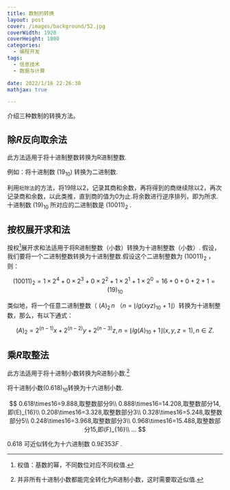```yaml
---
title: 数制的转换
layout: post
cover: /images/background/52.jpg
coverWidth: 1920
coverHeight: 1080
categories:
  - 编程开发
tags:
  - 信息技术
  - 数据与计算

date: 2022/1/16 22:26:30
mathjax: true

---
```


介绍三种数制的转换方法。

<!--more-->

## 除$R$反向取余法

此方法适用于将十进制整数转换为R进制整数.

例如：将十进制数 $(19_{10})$ 转换为二进制数.

利用```短除法```的方法，将19除以2，记录其商和余数，再将得到的商继续除以2，再次记录商和余数，以此类推，直到商的值为0为止.将余数进行逆序排列，即为所求.十进制数 $(19)_{10}$ 所对应的二进制数是 $(10011)_2$ .

## 按权展开求和法

按权[^1]展开求和法适用于将R进制整数（小数）转换为十进制整数（小数）.
假设，我们要将一个二进制整数转换为十进制整数.假设这个二进制整数为 $(10011)_2$ ，则：
    
$$ (10011)_2=1\times2^4+0\times2^3+0\times2^2+1\times2^1+1\times2^0=16+0+0+2+1=(19)_{10} $$

类似地，将一个任意二进制整数（ $(A)_2\, n$ （$n=⌊lg(xyz)_{10}+1⌋$）转换为十进制整数，那么，有以下通式：
    
$$ (A)_2=2^{(n-1)}x+2^{(n-2)}y+2^{(n-3)}z, n=⌊lg(A)_{10}+1⌋(x,y,z=1), n∈Z. $$

## 乘$R$取整法

此方法适用于将十进制小数转换为R进制小数.[^2]

将十进制小数$(0.618)_{10}$转换为十六进制小数.

$$
0.618\times16=9.888,取整数部分9\\
0.888\times16=14.208,取整数部分14,即(E)_{16}\\
0.208\times16=3.328,取整数部分3\\
0.328\times16=5.248,取整数部分5\\
0.248\times16=3.968,取整数部分3\\
0.968\times16=15.488,取整数部分15,即(F)_{16}\\
…
$$

$0.618$ 可近似转化为十六进制数 $0.9E353F$ .

[^1]: 权值：基数的幂，不同数位对应不同权值.
[^2]: 并非所有十进制小数都能完全转化为R进制小数，这时需要取近似值.